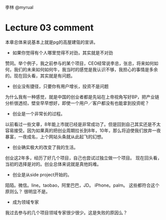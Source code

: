 李林 @myrual

# Lecture 03 comment

本章总体来说基本上就是pg的高屋建瓴的宣讲。

* 如果你觉得有个人哪里觉得不对劲，其实就是不对劲

赞同。举个例子，我之前参与的某个项目，CEO经常说李总，张总，将来如何如何，我们的未来如何如何牛，我当时的感觉是我认识不够，我担心的事情是多余的。现在回头看，其实就是有问题。

* 创业没有捷径，只要你有用户增长，投资不是问题

为什么我有一种感觉，就是中国的创业者都是先站在上帝视角写好BP，把产业链分析很透彻，壁垒早早想好，即使一个用户／客户都没有也能拿到投资呢？


*  创业是一个非常长的过程。

以前看过一些文章，8年能上市就已经是非常成功了。但是回到自己其实还是不太容易接受。因为如果真的把创业周期拉长到8年，10年，那么将迫使我们放弃一夜暴富，一夜成名，上个网站头条就从此起飞的幻想。

*  创业确实极大的改变了我的生活。

创业这2年多，经历了好几个项目，自己也尝试过独立做一个项目。 现在回头看，当初的选择是对的。创业总体来说就是真他妈难。


*  创业是从side project开始的。

陌陌。微信。line。taobao，阿里巴巴，JD。
iPhone。palm。 这些都符合这个原则么？ 很明显不是。

*  成为领域专家

我过去参与的几个项目领域专家很少很少。这是失败的原因么？




